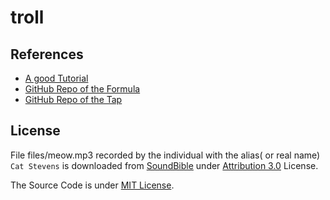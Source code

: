 # troll

## References

- [A good Tutorial][reference]
- [GitHub Repo of the Formula][reference_github]
- [GitHub Repo of the Tap][reference_github_tap]

## License

File files/meow.mp3 recorded by the individual with the alias( or real name) `Cat Stevens` is downloaded from [SoundBible][download] under [Attribution 3.0][attribution_3] License. 

The Source Code is under [MIT License][mit].

[reference]: http://kylebebak.github.io/post/distribute-program-via-homebrew
[reference_github]: https://github.com/kylebebak/notes/
[reference_github_tap]: https://github.com/kylebebak/homebrew-tap/
[attribution_3]: https://creativecommons.org/licenses/by/3.0/us/
[download]: http://soundbible.com/1954-Cat-Meow-2.html
[mit]: https://opensource.org/licenses/MIT
